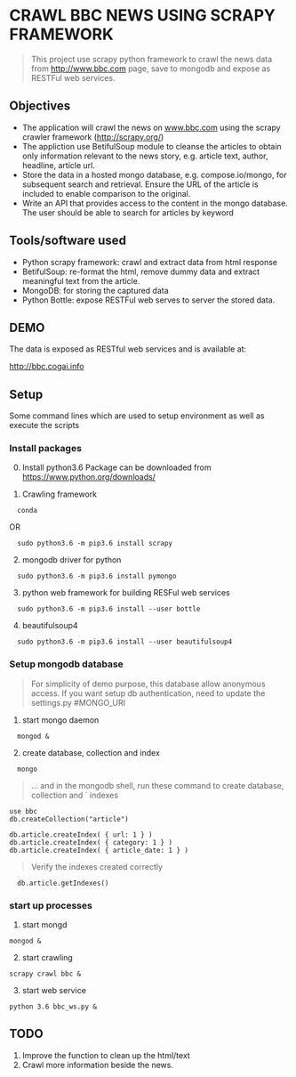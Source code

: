 # CRAWL BBC NEWS USING SCRAPY FRAMEWORK

>This project use scrapy python framework to crawl the news data from http://www.bbc.com page, save to mongodb and expose as RESTFul web services.


## Objectives

- The application will crawl the news on www.bbc.com using the scrapy crawler framework (http://scrapy.org/) 
- The appliction use BetifulSoup module to cleanse the articles to obtain only information relevant to the news story, e.g. article text, author, headline, article url.  
- Store the data in a hosted mongo database, e.g. compose.io/mongo, for subsequent search and retrieval.  Ensure the URL of the article is included to enable comparison to the original.
- Write an API that provides access to the content in the mongo database.  The user should be able to search for articles by keyword


## Tools/software used
- Python scrapy framework: crawl and extract data from html response
- BetifulSoup: re-format the html, remove dummy data and extract meaningful text from the article.
- MongoDB: for storing the captured data
- Python Bottle: expose RESTFul web serves to server the stored data.


## DEMO

The data is exposed as RESTful web services and is available at:

http://bbc.cogai.info


## Setup

Some command lines which are used to setup environment as well as execute the scripts

### Install packages 

0. Install python3.6
	Package can be downloaded from https://www.python.org/downloads/

1. Crawling framework

`	conda  `

OR  

`	sudo python3.6 -m pip3.6 install scrapy	`

2. mongodb driver for python

`	sudo python3.6 -m pip3.6 install pymongo	`

3. python web framework for building RESFul web services

`	sudo python3.6 -m pip3.6 install --user bottle 	`

4. beautifulsoup4

`	sudo python3.6 -m pip3.6 install --user beautifulsoup4	`

### Setup mongodb database 

> For simplicity of demo purpose, this database allow anonymous access. If you want setup db authentication, need to update the settings.py #MONGO_URI

1.  start mongo daemon

`	mongod &	`

2.  create database, collection and index

`	mongo 	`

> ... and in the mongodb shell, run these command to create database, collection and `
indexes

```
use bbc
db.createCollection("article")

db.article.createIndex( { url: 1 } )
db.article.createIndex( { category: 1 } )
db.article.createIndex( { article_date: 1 } )
```

> Verify the indexes created correctly

`	db.article.getIndexes()	`

### start up processes 

1.  start mongd

` mongod & `

2.  start crawling

` scrapy crawl bbc & `

3.  start web service

` python 3.6 bbc_ws.py & `


## TODO

1. Improve the function to clean up the html/text
2. Crawl more information beside the news.
